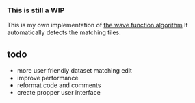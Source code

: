 ### **This is still a WIP**

This is my own implementation of [the wave function algorithm](https://github.com/mxgmn/WaveFunctionCollapse)
It automatically detects the matching tiles.
## todo
- more user friendly dataset matching edit
- improve performance
- reformat code and comments
- create propper user interface
